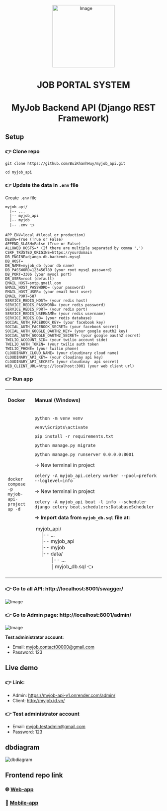 <p align="center">
 <img src="https://github.com/BuiKhanhHuy/myjob_api/assets/69914972/ef0c454d-7947-46ab-a5e6-64ffe964bb3a" width="200"  alt="Image" />
</p>

<h1 align="center">JOB PORTAL SYSTEM</h1>
<h1 align="center">MyJob Backend API (Django REST Framework)</h1>

## Setup

### 👉 Clone repo

```plaintext
git clone https://github.com/BuiKhanhHuy/myjob_api.git
```

```plaintext
cd myjob_api
```

### 👉 Update the data in `.env` file 
Create `.env` file 
```plaintext
myjob_api/
  |-- ...
  |-- myjob_api
  |-- myjob
  |-- .env 👈
```

```plaintext
APP_ENV=local #(local or production)
DEBUG=True (True or False)
APPEND_SLASH=False (True or False)
ALLOWED_HOSTS=* (If there are multiple separated by comma ',')
CSRF_TRUSTED_ORIGINS=https://yourdomain
DB_ENGINE=django.db.backends.mysql
DB_HOST=
DB_NAME=myjob_db (your db name)
DB_PASSWORD=123456789 (your root mysql password)
DB_PORT=3306 (your mysql port)
DB_USER=root (default)
EMAIL_HOST=smtp.gmail.com
EMAIL_HOST_PASSWORD= (your password)
EMAIL_HOST_USER= (your email host user)
EMAIL_PORT=587
SERVICE_REDIS_HOST= (your redis host)
SERVICE_REDIS_PASSWORD= (your redis password)
SERVICE_REDIS_PORT= (your redis port) 
SERVICE_REDIS_USERNAME= (your redis username)
SERVICE_REDIS_DB= (your redis database)
SOCIAL_AUTH_FACEBOOK_KEY= (your facebook key)
SOCIAL_AUTH_FACEBOOK_SECRET= (your facebook secret)
SOCIAL_AUTH_GOOGLE_OAUTH2_KEY= (your google oauth2 key)
SOCIAL_AUTH_GOOGLE_OAUTH2_SECRET= (your google oauth2 secret)
TWILIO_ACCOUNT_SID= (your twilio account side)
TWILIO_AUTH_TOKEN= (your twilio auth token
TWILIO_PHONE= (your twilio phone)
CLOUDINARY_CLOUD_NAME= (your cloudinary cloud name)
CLOUDINARY_API_KEY= (your cloudinay api key)
CLOUDINARY_API_SECRET= (your cloudinay  api secret)
WEB_CLIENT_URL=http://localhost:3001 (your web client url)
```

### 👉 Run app

<table>
  <tbody>
    <tr>
      <td><h4>Docker</h4></td>
      <td><h4>Manual (Windows)</h4></td>
    </tr>
    <tr>
      <td>
        <p>&nbsp;</p>
        <pre><code class="language-python">docker compose -p myjob-api-project up -d </code></pre>
        <p>&nbsp;</p>
      </td>
      <td>
        <pre><code class="language-python">python -m venv venv</code></pre>
        <pre><code class="language-python">venv\Scripts\activate</code></pre>
        <pre><code class="language-python">pip install -r requirements.txt</code></pre>
        <pre><code class="language-python">python manage.py migrate</code></pre>
        <pre><code class="language-python">python manage.py runserver 0.0.0.0:8001</code></pre>
        <p>→ New terminal in project</p>
        <pre><code class="language-python">celery -A myjob_api.celery worker --pool=prefork --loglevel=info</code></pre>
        <p>→ New terminal in project</p>
        <pre><code class="language-python">celery -A myjob_api beat -l info --scheduler django_celery_beat.schedulers:DatabaseScheduler</code></pre>
        <p>
          <strong>→ Import data from </strong
          ><code><strong>myjob_db.sql</strong></code
          ><strong> file at:</strong>
        </p>
        <p>
          &nbsp;myjob_api/<br />&nbsp; &nbsp; &nbsp;|-- ...<br />&nbsp;
          &nbsp; &nbsp;|-- myjob_api<br />&nbsp; &nbsp; &nbsp;|-- myjob<br />&nbsp;
          &nbsp; &nbsp;|-- data/<br />&nbsp; &nbsp; &nbsp; &nbsp; &nbsp;
          &nbsp; &nbsp;|-- …<br />&nbsp; &nbsp; &nbsp; &nbsp; &nbsp; &nbsp;
          &nbsp;| myjob_db.sql 👈
        </p>
      </td>
    </tr>
  </tbody>
</table>

### 👉 Go to all API: http://localhost:8001/swagger/

![Image](https://github.com/BuiKhanhHuy/myjob_api/assets/69914972/d43ffe6c-9c40-4d7c-8772-588f34616021)

### 👉 Go to Admin page: http://localhost:8001/admin/

![Image](https://github.com/BuiKhanhHuy/myjob_api/assets/69914972/1259d6d4-f94a-4086-8cd6-d2abfba64c90)

**Test administrator account:**

*   Email: [myjob.contact00000@gmail.com](mailto:myjob.testadmin@gmail.com)
*   Password: 123

## Live demo

### 👉 Link: 
* Admin: https://myjob-api-v1.onrender.com/admin/
* Client: http://myjob.id.vn/

### **👉** Test administrator account

*   Email: myjob.testadmin@gmail.com
*   Password: 123

## dbdiagram
![dbdiagram](https://github.com/BuiKhanhHuy/myjob_api/assets/69914972/b44bc3e3-2f06-40f5-8a73-440725193c59)

## Frontend repo link

### 🌐 [Web-app](https://github.com/BuiKhanhHuy/my-job-web-app)

### 📱 [Mobile-app](https://github.com/BuiKhanhHuy/MyJobApp)
